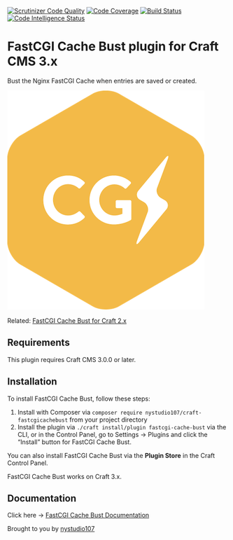 [![Scrutinizer Code Quality](https://scrutinizer-ci.com/g/nystudio107/craft-fastcgicachebust/badges/quality-score.png?b=v1)](https://scrutinizer-ci.com/g/nystudio107/craft-fastcgicachebust/?branch=v1) [![Code Coverage](https://scrutinizer-ci.com/g/nystudio107/craft-fastcgicachebust/badges/coverage.png?b=v1)](https://scrutinizer-ci.com/g/nystudio107/craft-fastcgicachebust/?branch=v1) [![Build Status](https://scrutinizer-ci.com/g/nystudio107/craft-fastcgicachebust/badges/build.png?b=v1)](https://scrutinizer-ci.com/g/nystudio107/craft-fastcgicachebust/build-status/v1) [![Code Intelligence Status](https://scrutinizer-ci.com/g/nystudio107/craft-fastcgicachebust/badges/code-intelligence.svg?b=v1)](https://scrutinizer-ci.com/code-intelligence)

# FastCGI Cache Bust plugin for Craft CMS 3.x

Bust the Nginx FastCGI Cache when entries are saved or created.

![Screenshot](./docs/docs/resources/img/plugin-logo.png)

Related: [FastCGI Cache Bust for Craft 2.x](https://github.com/nystudio107/fastcgicachebust)

## Requirements

This plugin requires Craft CMS 3.0.0 or later.

## Installation

To install FastCGI Cache Bust, follow these steps:

1. Install with Composer via `composer require nystudio107/craft-fastcgicachebust` from your project directory
2. Install the plugin via `./craft install/plugin fastcgi-cache-bust` via the CLI, or in the Control Panel, go to Settings → Plugins and click the “Install” button for FastCGI Cache Bust.

You can also install FastCGI Cache Bust via the **Plugin Store** in the Craft Control Panel.

FastCGI Cache Bust works on Craft 3.x.

## Documentation

Click here -> [FastCGI Cache Bust Documentation](https://nystudio107.com/plugins/fastcgi-cache-bust/documentation)

Brought to you by [nystudio107](https://nystudio107.com)
